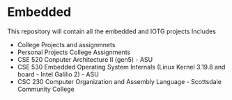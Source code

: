 # Embedded
This repository will contain all the embedded and IOTG projects
Includes
  - College Projects and assignmnets
  - Personal Projects
College Assignments
  - CSE 520 Conputer Architecture II (gen5) - ASU
  - CSE 530 Embedded Operating System Internals (Linux Kernel 3.19.8 and board - Intel Galilio 2) - ASU
  - CSC 230 Computer Organization and Assembly Language - Scottsdale Community College
  
